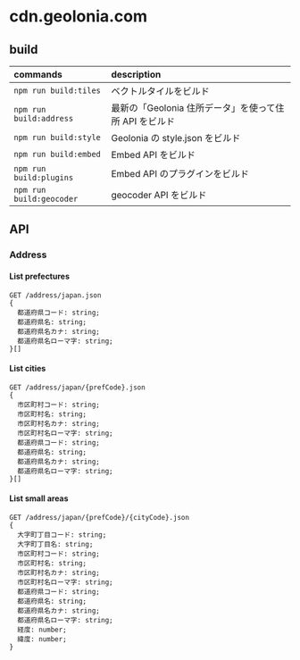 # cdn.geolonia.com

## build

| commands                 | description |
| :----------------------- | :------------- |
| `npm run build:tiles`    | ベクトルタイルをビルド |
| `npm run build:address`  | 最新の「Geolonia 住所データ」を使って住所 API をビルド |
| `npm run build:style`    | Geolonia の style.json をビルド |
| `npm run build:embed`    | Embed API をビルド |
| `npm run build:plugins`  | Embed API のプラグインをビルド |
| `npm run build:geocoder` | geocoder API をビルド |

## API

### Address

#### List prefectures

```
GET /address/japan.json
{
  都道府県コード: string;
  都道府県名: string;
  都道府県名カナ: string;
  都道府県名ローマ字: string;
}[]
```

#### List cities

```
GET /address/japan/{prefCode}.json
{
  市区町村コード: string;
  市区町村名: string;
  市区町村名カナ: string;
  市区町村名ローマ字: string;
  都道府県コード: string;
  都道府県名: string;
  都道府県名カナ: string;
  都道府県名ローマ字: string;
}[]
```

#### List small areas

```
GET /address/japan/{prefCode}/{cityCode}.json
{
  大字町丁目コード: string;
  大字町丁目名: string;
  市区町村コード: string;
  市区町村名: string;
  市区町村名カナ: string;
  市区町村名ローマ字: string;
  都道府県コード: string;
  都道府県名: string;
  都道府県名カナ: string;
  都道府県名ローマ字: string;
  経度: number;
  緯度: number;
}
```
